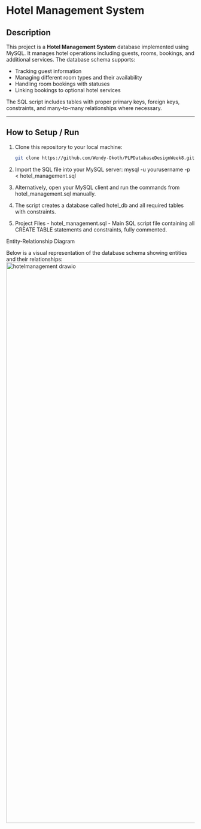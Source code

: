 # Hotel Management System

## Description

This project is a **Hotel Management System** database implemented using MySQL. It manages hotel operations including guests, rooms, bookings, and additional services. The database schema supports:

- Tracking guest information
- Managing different room types and their availability
- Handling room bookings with statuses
- Linking bookings to optional hotel services

The SQL script includes tables with proper primary keys, foreign keys, constraints, and many-to-many relationships where necessary.

---

## How to Setup / Run

1. Clone this repository to your local machine:

   ```bash
   git clone https://github.com/Wendy-Okoth/PLPDatabaseDesignWeek8.git
   
2. Import the SQL file into your MySQL server:
   mysql -u yourusername -p < hotel_management.sql

3. Alternatively, open your MySQL client and run the commands from hotel_management.sql manually.

4. The script creates a database called hotel_db and all required tables with constraints.

5. Project Files - hotel_management.sql - Main SQL script file containing all CREATE TABLE statements and constraints, fully commented.


Entity-Relationship Diagram


Below is a visual representation of the database schema showing entities and their relationships:
<img width="814" height="1500" alt="hotelmanagement drawio" src="https://github.com/user-attachments/assets/22fd22c4-ff1e-46a3-ba29-b9629eda255d" />


